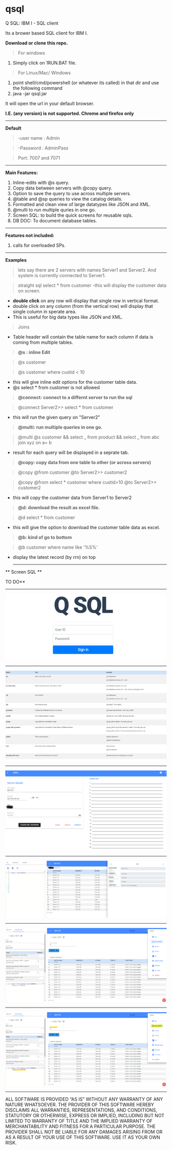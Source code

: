 # qsql

Q SQL: IBM I - SQL client

Its a brower based SQL client for IBM I.

**Download or clone this repo.**

> For windows

1. Simply click on 1RUN.BAT file.

> For Linux/Mac/ Windows

1. point shell/cmd/powershell (or whatever its called) in that dir and use the following command
2. java -jar qsql.jar

It will open the url in your default browser.

**I.E. (any version) is not supported. Chrome and firefox only**

<hr/>

**Default**

> -user name : Admin

> -Password : AdminPass

> Port: 7007 and 7071

<hr/>

**Main Features:**

1. Inline-edits with @s query.
2. Copy data between servers with @copy query.
3. Option to save the query to use across multiple servers.
4. @table and @sp queries to view the catalog details.
5. Formatted and clean view of large datatypes like JSON and XML.
6. @multi to run multiple quries in one go.
7. Screen SQL: to build the quick screens for reusable sqls.
8. DB DOC: To document database tables.

<hr/>

**Features not included:**

1. calls for overloaded SPs.

 <hr/>

**Examples**

> lets say there are 2 servers with names Server1 and Server2. And system is currently connected to Server1.

> straight sql
> select \* from customer
> -this will display the customer data on screen.

- **double click** on any row will display that single row in vertical format.
- double click on any column (from the vertical row) will display that single column in sperate area.
- This is useful for big data types like JSON and XML.

> Joins

- Table header will contain the table name for each column if data is coming from multiple tables.

> **@s : inline Edit**

> @s customer

> @s customer where custid < 10

- this will give inline edit options for the customer table data.
- @s select \* from customer is not allowed

> **@connect: connect to a differnt server to run the sql**

> @connect Server2>> select \* from customer

- this will run the given query on "Server2"

> **@multi: run multiple queries in one go.**

> @multi @s customer && select _ from product && select _ from abc join xyz on a= b

- result for each query will be displayed in a seprate tab.

> **@copy: copy data from one table to other (or across servers)**

> @copy @from customer @to Server2>> customer2

> @copy @from select \* customer where custid>10 @to Server2>> customer2

- this will copy the customer data from Server1 to Server2

> **@d: download the result as excel file.**

> @d select \* from customer

- this will give the option to download the customer table data as excel.

> **@b: kind of go to bottom**

> @b customer where name like '%S%'

- display the latest record (by rrn) on top

  <hr/>

** Screen SQL **

TO DO\*\*

  <hr/>

![Image of QSQL](https://github.com/onlysumitg/qsql/blob/master/images/1.png)

<hr/>

![Image of QSQL](https://github.com/onlysumitg/qsql/blob/master/images/6.png)

<hr/>

![Image of QSQL](https://github.com/onlysumitg/qsql/blob/master/images/2.png)

<hr/>

![Image of QSQL](https://github.com/onlysumitg/qsql/blob/master/images/3.png)

<hr/>

![Image of QSQL](https://github.com/onlysumitg/qsql/blob/master/images/4.png)

>

<hr/>

![Image of QSQL](https://github.com/onlysumitg/qsql/blob/master/images/5.png)

<hr/>

ALL SOFTWARE IS PROVIDED “AS IS” WITHOUT ANY WARRANTY OF ANY NATURE WHATSOEVER. THE PROVIDER OF THIS SOFTWARE HEREBY DISCLAIMS ALL WARRANTIES, REPRESENTATIONS, AND CONDITIONS, STATUTORY OR OTHERWISE, EXPRESS OR IMPLIED, INCLUDING BUT NOT LIMITED TO WARRANTY OF TITLE AND THE IMPLIED WARRANTY OF MERCHANTABILITY AND FITNESS FOR A PARTICULAR PURPOSE. THE PROVIDER SHALL NOT BE LIABLE FOR ANY DAMAGES ARISING FROM OR AS A RESULT OF YOUR USE
OF THIS SOFTWARE. USE IT AS YOUR OWN RISK.
